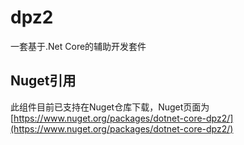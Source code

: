 # dpz2
一套基于.Net Core的辅助开发套件

## Nuget引用

此组件目前已支持在Nuget仓库下载，Nuget页面为 [https://www.nuget.org/packages/dotnet-core-dpz2/](https://www.nuget.org/packages/dotnet-core-dpz2/)
